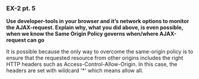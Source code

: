 ### EX-2 pt. 5


**Use developer-tools in your browser and it’s network options to monitor the AJAX-request. Explain why, what you did above, is even possible, when we know the Same Origin Policy governs when/where AJAX-request can go**  
  
It is possible because the only way to overcome the same-origin policy is to ensure that the requested resource from other origins includes the right HTTP headers such as Access-Control-Allow-Origin. 
In this case, the headers are set with wildcard '*' which means allow all.